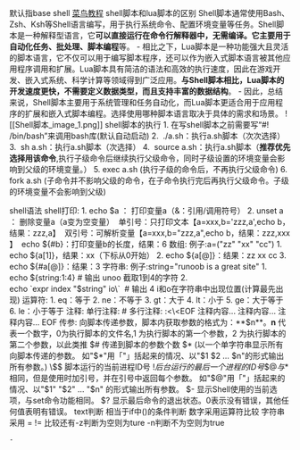 默认指base shell  [菜鸟教程](https://www.runoob.com/linux/linux-shell-variable.html)
shell脚本和lua脚本的区别
	Shell脚本通常使用Bash、Zsh、Ksh等Shell语言编写，用于执行系统命令、配置环境变量等任务。Shell脚本是一种解释型语言，它**可以直接运行在命令行解释器中，无需编译。它主要用于自动化任务、批处理、脚本编程**等。
	-
	相比之下，Lua脚本是一种功能强大且灵活的脚本语言，它不仅可以用于编写脚本程序，还可以作为嵌入式脚本语言被其他应用程序调用和扩展。Lua脚本具有简洁的语法和高效的执行速度，因此在游戏开发、嵌入式系统、科学计算等领域得到广泛应用。**与Shell脚本相比，Lua脚本的开发速度更快，不需要定义数据类型，而且支持丰富的数据结构**。
	-
	因此，总结来说，Shell脚本主要用于系统管理和任务自动化，而Lua脚本更适合用于应用程序的扩展和嵌入式脚本编程。选择使用哪种脚本语言取决于具体的需求和场景。
![[Shell脚本_image_1.png]]
shell脚本的执行
	1.  在写shell脚本之前需要写“#! /bin/bash”来调用bash库(默认自动启动)
	2.   ./a.sh：执行a.sh脚本（次次选择）
	3.   sh a.sh：执行a.sh脚本（次选择）
	4.   source a.sh：执行a.sh脚本（**推荐优先选择用该命令**,执行子级命令后继续执行父级命令，同时子级设置的环境变量会影响到父级的环境变量。）
	5.   exec a.sh (执行子级的命令后，不再执行父级命令)
	6.   fork a.sh (子命令并不影响父级的命令，在子命令执行完后再执行父级命令。子级的环境变量不会影响到父级) 

shell语法
	shell打印:
		1. echo $a  ： 打印变量a（&：引用/调用符号）
		2. unset a   ：  删除变量a（a变为空变量）
		  单引号：只打印文本【a=xxx,b='zzz,a',echo b，结果：zzz,a】
		  双引号：可解析变量【a=xxx,b="zzz,a",echo b，结果：zzz,xxx 】
		  echo ${#b}：打印变量b的长度，结果：6
	数组:
		例子:a=("zz" "xx" "cc")
		 1. echo ${a[1]}，结果：xx（下标从0开始）
		 2. echo ${a[@]}：结果：zz xx cc
		 3. echo ${#a[@]}：结果：3
	字符串:
		例子:string="runoob is a great site"
		1. echo ${string:1:4} # 输出 unoo    截取1到4的字符
		2. echo \`expr index "$string" io\`  # 输出 4   i和o在字符串中出现位置(计算最先出现)
	运算符:
		1.  eq：等于
		2.  ne：不等于
		3.  gt：大于
		4.  lt：小于
		5.  ge：大于等于
		6.  le：小于等于
	注释:
		单行注释:   # 
		多行注释:
		:<\<EOF  
		注释内容...  
		注释内容...  
		注释内容...  
		EOF
	传参:
		向脚本传递参数，脚本内获取参数的格式为：**$n**。**n** 代表一个数字，0为执行脚本的文件名,1 为执行脚本的第一个参数，2 为执行脚本的第二个参数，以此类推
		$#	传递到脚本的参数个数
		$*	(以一个单字符串显示所有向脚本传递的参数。
		如"$\*"用「"」括起来的情况、以"$1 $2 … $n"的形式输出所有参数。)
		\$$	脚本运行的当前进程ID号
		$!	后台运行的最后一个进程的ID号
		\$@	与$\*相同，但是使用时加引号，并在引号中返回每个参数。
		如"$@"用「"」括起来的情况、以"$1" "$2" … "$n" 的形式输出所有参数。
		$-	显示Shell使用的当前选项，与set命令功能相同。
		$?	显示最后命令的退出状态。0表示没有错误，其他任何值表明有错误。
	text判断
		相当于if中()的条件判断
		数字采用运算符比较
		字符串采用 = != 比较还有-z判断为空则为ture -n判断不为空则为true
		
	-

